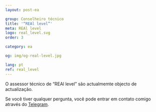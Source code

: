 ```yaml
---
layout: post-ea

group: Сonselheiro técnico
title: '“REAl level”'
meta: REAl level
logo: real_level.svg
order: 3

category: ea

og: img/og-real-level.jpg

lang: pt
ref: real_level
---
```


O assessor técnico de “REAl level” são actualmemte objecto de actualização.

Se você tiver qualquer pergunta, você pode entrar em contato comigo através do <a href="https://t.me/chutkoy" target="_blank">Telegram</a>. 
